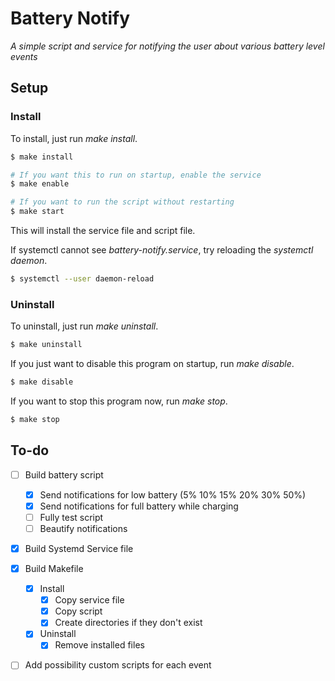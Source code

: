 # Battery Notify
   *A simple script and service for notifying the user about various battery level events*

## Setup
   ### Install
   To install, just run *make install*.
   ```bash
   $ make install

   # If you want this to run on startup, enable the service
   $ make enable

   # If you want to run the script without restarting
   $ make start
   ```
   This will install the service file and script file.

   If systemctl cannot see *battery-notify.service*, try reloading the *systemctl daemon*.
   ```bash
   $ systemctl --user daemon-reload
   ```

   ### Uninstall
   To uninstall, just run *make uninstall*.
   ```bash
   $ make uninstall
   ```

   If you just want to disable this program on startup, run *make disable*.
   ```bash
   $ make disable
   ```

   If you want to stop this program now, run *make stop*.
   ```bash
   $ make stop
   ```

## To-do
   - [ ] Build battery script
     - [x] Send notifications for low battery (5% 10% 15% 20% 30% 50%)
     - [x] Send notifications for full battery while charging
     - [ ] Fully test script
     - [ ] Beautify notifications
   - [x] Build Systemd Service file
   - [x] Build Makefile
     - [x] Install
       - [x] Copy service file
       - [x] Copy script
       - [x] Create directories if they don't exist
     - [x] Uninstall
       - [x] Remove installed files
   - [ ] Add possibility custom scripts for each event

